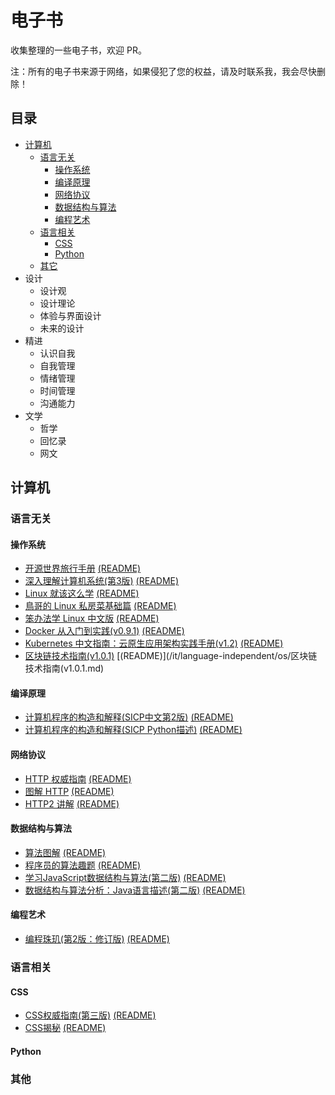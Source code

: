 电子书
============================

收集整理的一些电子书，欢迎 PR。

注：所有的电子书来源于网络，如果侵犯了您的权益，请及时联系我，我会尽快删除！

## 目录

- [计算机](#计算机)
  - [语言无关](#语言无关)
    - [操作系统](#操作系统)
    - [编译原理](#编译原理)
    - [网络协议](#网络协议)
    - [数据结构与算法](#数据结构与算法)
    - [编程艺术](#编程艺术)
  - [语言相关](#语言相关)
    - [CSS](#CSS)
    - [Python](#python)
  - [其它](#其他)
- 设计
  - 设计观
  - 设计理论
  - 体验与界面设计
  - 未来的设计
- 精进
  - 认识自我
  - 自我管理
  - 情绪管理
  - 时间管理
  - 沟通能力
- 文学
  - 哲学
  - 回忆录
  - 网文

## 计算机

### 语言无关

#### 操作系统

- [开源世界旅行手册](https://i.linuxtoy.org/docs/guide/index.html) [(README)](/it/language-independent/os/os-world-trip.md)
- [深入理解计算机系统(第3版)](https://book.douban.com/subject/1230413/) [(README)](/it/language-independent/os/深入理解计算机系统(第3版).md)
- [Linux 就该这么学](https://www.linuxprobe.com/docs/LinuxProbe.pdf) [(README)](/it/language-independent/os/Linux%20就该这么学.md)
- [鳥哥的 Linux 私房菜基础篇](http://linux.vbird.org/linux_basic/) [(README)](/it/language-independent/os/鳥哥的%20Linux%20私房菜基础篇.md)
- [笨办法学 Linux 中文版](https://www.gitbook.com/book/wizardforcel/llthw/details) [(README)](/it/language-independent/os/笨办法学%20Linux%20中文版.md)
- [Docker 从入门到实践(v0.9.1)](https://www.gitbook.com/book/yeasy/docker_practice/details) [(README)](/it/language-independent/os/Docker%20从入门到实践(v0.9.1).md)
- [Kubernetes 中文指南：云原生应用架构实践手册(v1.2)](https://github.com/rootsongjc/kubernetes-handbook) [(README)](/it/language-independent/os/Kubernetes%20中文指南：云原生应用架构实践手册(v1.2).md)
- [区块链技术指南(v1.0.1)](https://www.gitbook.com/book/yeasy/blockchain_guide/details) [(README)](/it/language-independent/os/区块链技术指南(v1.0.1.md)

#### 编译原理

- [计算机程序的构造和解释(SICP中文第2版)](https://github.com/DeathKing/Learning-SICP) [(README)](/it/language-independent/compiling-principle/计算机程序的构造和解释(SICP中文第2版).md)
- [计算机程序的构造和解释(SICP Python描述)](https://www.gitbook.com/book/wizardforcel/sicp-py/details) [(README)](/it/language-independent/compiling-principle/计算机程序的构造和解释(SICP%20Python描述).md)

#### 网络协议

- [HTTP 权威指南](https://book.douban.com/subject/10746113/) [(README)](/it/language-independent/network-protocol/HTTP%20权威指南.md)
- [图解 HTTP](https://book.douban.com/subject/25863515/) [(README)](/it/language-independent/network-protocol/图解%20HTTP.md)
- [HTTP2 讲解](https://www.gitbook.com/book/ye11ow/http2-explained/details) [(README)](/it/language-independent/network-protocol/HTTP2%20讲解.md)

#### 数据结构与算法

- [算法图解](https://book.douban.com/subject/26979890/) [(README)](/it/language-independent/data-structure-and-algorithm/算法图解.md)
- [程序员的算法趣题](https://book.douban.com/subject/27091348/) [(README)](/it/language-independent/data-structure-and-algorithm/程序员的算法趣题.md)
- [学习JavaScript数据结构与算法(第二版)](https://book.douban.com/subject/27129352/) [(README)](/it/language-independent/data-structure-and-algorithm/学习JavaScript数据结构与算法(第二版).md)
- [数据结构与算法分析：Java语言描述(第二版)](https://book.douban.com/subject/3351237/) [(README)](/it/language-independent/data-structure-and-algorithm/数据结构与算法分析：Java语言描述(第二版).md)

#### 编程艺术

- [编程珠玑(第2版：修订版)](https://book.douban.com/subject/26302533/) [(README)](/it/language-independent/art-of-programming/编程珠玑(第2版：修订版).md)

### 语言相关

#### CSS

- [CSS权威指南(第三版)](https://book.douban.com/subject/2308234/) [(README)](/it/language-related/css/CSS权威指南(第三版).md)
- [CSS揭秘](https://book.douban.com/subject/26745943/) [(README)](/it/language-related/css/CSS揭秘.md)

#### Python



### 其他


